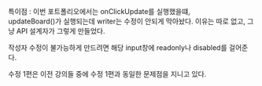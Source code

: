 특이점 : 이번 포트폴리오에서는 onClickUpdate를 실행했을떄,   
updateBoard()가 실행되는데 writer는 수정이 안되게 막아놨다.
이유는 따로 없고, 그냥 API 설계자가 그렇게 만들었다.

작성자 수정이 불가능하게 만드려면 해당 input창에 readonly나 disabled를 걸어준다.

수정 1편은 이전 강의들 중에 수정 1편과 동일한 문제점을 지니고 있다.

